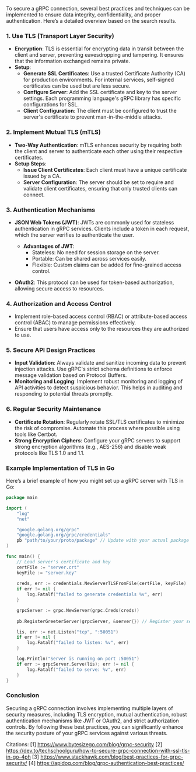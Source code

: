 To secure a gRPC connection, several best practices and techniques can be implemented to ensure data integrity, confidentiality, and proper authentication. Here’s a detailed overview based on the search results.

### 1. Use TLS (Transport Layer Security)

- **Encryption**: TLS is essential for encrypting data in transit between the client and server, preventing eavesdropping and tampering. It ensures that the information exchanged remains private.
- **Setup**:
  - **Generate SSL Certificates**: Use a trusted Certificate Authority (CA) for production environments. For internal services, self-signed certificates can be used but are less secure.
  - **Configure Server**: Add the SSL certificate and key to the server settings. Each programming language's gRPC library has specific configurations for SSL.
  - **Client Configuration**: The client must be configured to trust the server's certificate to prevent man-in-the-middle attacks.

### 2. Implement Mutual TLS (mTLS)

- **Two-Way Authentication**: mTLS enhances security by requiring both the client and server to authenticate each other using their respective certificates.
- **Setup Steps**:
  - **Issue Client Certificates**: Each client must have a unique certificate issued by a CA.
  - **Server Configuration**: The server should be set to require and validate client certificates, ensuring that only trusted clients can connect.

### 3. Authentication Mechanisms

- **JSON Web Tokens (JWT)**: JWTs are commonly used for stateless authentication in gRPC services. Clients include a token in each request, which the server verifies to authenticate the user.
  - **Advantages of JWT**:
    - Stateless: No need for session storage on the server.
    - Portable: Can be shared across services easily.
    - Flexible: Custom claims can be added for fine-grained access control.

- **OAuth2**: This protocol can be used for token-based authorization, allowing secure access to resources.

### 4. Authorization and Access Control

- Implement role-based access control (RBAC) or attribute-based access control (ABAC) to manage permissions effectively.
- Ensure that users have access only to the resources they are authorized to use.

### 5. Secure API Design Practices

- **Input Validation**: Always validate and sanitize incoming data to prevent injection attacks. Use gRPC's strict schema definitions to enforce message validation based on Protocol Buffers.
- **Monitoring and Logging**: Implement robust monitoring and logging of API activities to detect suspicious behavior. This helps in auditing and responding to potential threats promptly.

### 6. Regular Security Maintenance

- **Certificate Rotation**: Regularly rotate SSL/TLS certificates to minimize the risk of compromise. Automate this process where possible using tools like Certbot.
- **Strong Encryption Ciphers**: Configure your gRPC servers to support strong encryption algorithms (e.g., AES-256) and disable weak protocols like TLS 1.0 and 1.1.

### Example Implementation of TLS in Go

Here’s a brief example of how you might set up a gRPC server with TLS in Go:

```go
package main

import (
    "log"
    "net"

    "google.golang.org/grpc"
    "google.golang.org/grpc/credentials"
    pb "path/to/your/proto/package" // Update with your actual package path
)

func main() {
    // Load server's certificate and key
    certFile := "server.crt"
    keyFile := "server.key"
    
    creds, err := credentials.NewServerTLSFromFile(certFile, keyFile)
    if err != nil {
        log.Fatalf("failed to generate credentials %v", err)
    }

    grpcServer := grpc.NewServer(grpc.Creds(creds))
    
    pb.RegisterGreeterServer(grpcServer, &server{}) // Register your service implementation here

    lis, err := net.Listen("tcp", ":50051")
    if err != nil {
        log.Fatalf("failed to listen: %v", err)
    }

    log.Println("Server is running on port :50051")
    if err := grpcServer.Serve(lis); err != nil {
        log.Fatalf("failed to serve: %v", err)
    }
}
```

### Conclusion

Securing a gRPC connection involves implementing multiple layers of security measures, including TLS encryption, mutual authentication, robust authentication mechanisms like JWT or OAuth2, and strict authorization controls. By following these best practices, you can significantly enhance the security posture of your gRPC services against various threats.

Citations:
[1] https://www.bytesizego.com/blog/grpc-security
[2] https://dev.to/techschoolguru/how-to-secure-grpc-connection-with-ssl-tls-in-go-4ph
[3] https://www.stackhawk.com/blog/best-practices-for-grpc-security/
[4] https://apidog.com/blog/grpc-authentication-best-practices/